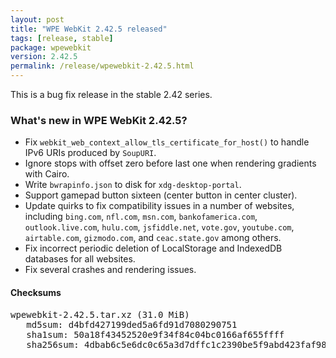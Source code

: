 ```yaml
---
layout: post
title: "WPE WebKit 2.42.5 released"
tags: [release, stable]
package: wpewebkit
version: 2.42.5
permalink: /release/wpewebkit-2.42.5.html
---
```


This is a bug fix release in the stable 2.42 series.

### What's new in WPE WebKit 2.42.5?

- Fix `webkit_web_context_allow_tls_certificate_for_host()` to handle IPv6
  URIs produced by `SoupURI`.
- Ignore stops with offset zero before last one when rendering gradients
  with Cairo.
- Write `bwrapinfo.json` to disk for `xdg-desktop-portal`.
- Support gamepad button sixteen (center button in center cluster).
- Update quirks to fix compatibility issues in a number of websites,
  including `bing.com`, `nfl.com`, `msn.com`, `bankofamerica.com`,
  `outlook.live.com`, `hulu.com`, `jsfiddle.net`, `vote.gov`,
  `youtube.com`, `airtable.com`, `gizmodo.com`, and `ceac.state.gov`
  among others.
- Fix incorrect periodic deletion of LocalStorage and IndexedDB databases
  for all websites.
- Fix several crashes and rendering issues.

#### Checksums

<pre>
wpewebkit-2.42.5.tar.xz (31.0 MiB)
   md5sum: d4bfd427199ded5a6fd91d7080290751
   sha1sum: 50a18f43452520e9f34f84c04bc0166af655ffff
   sha256sum: 4dbab6c5e6dc0c65a3d7dffc1c2390be5f9abd423faf983fe3a55fe081df0532
</pre>
